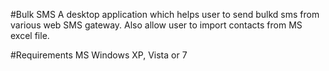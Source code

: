 #Bulk SMS
A desktop application which helps user to send bulkd sms from various web SMS gateway. Also allow user to import contacts from MS excel file.

#Requirements
MS Windows XP, Vista or 7
